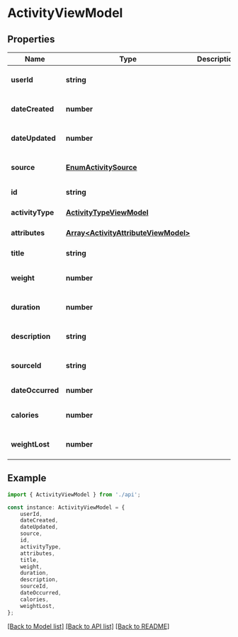 # ActivityViewModel


## Properties

Name | Type | Description | Notes
------------ | ------------- | ------------- | -------------
**userId** | **string** |  | [optional] [default to undefined]
**dateCreated** | **number** |  | [optional] [default to undefined]
**dateUpdated** | **number** |  | [optional] [default to undefined]
**source** | [**EnumActivitySource**](EnumActivitySource.md) |  | [optional] [default to undefined]
**id** | **string** |  | [default to undefined]
**activityType** | [**ActivityTypeViewModel**](ActivityTypeViewModel.md) |  | [default to undefined]
**attributes** | [**Array&lt;ActivityAttributeViewModel&gt;**](ActivityAttributeViewModel.md) |  | [default to undefined]
**title** | **string** |  | [default to undefined]
**weight** | **number** |  | [optional] [default to undefined]
**duration** | **number** |  | [optional] [default to undefined]
**description** | **string** |  | [optional] [default to undefined]
**sourceId** | **string** |  | [optional] [default to undefined]
**dateOccurred** | **number** |  | [default to undefined]
**calories** | **number** |  | [optional] [default to undefined]
**weightLost** | **number** |  | [optional] [default to undefined]

## Example

```typescript
import { ActivityViewModel } from './api';

const instance: ActivityViewModel = {
    userId,
    dateCreated,
    dateUpdated,
    source,
    id,
    activityType,
    attributes,
    title,
    weight,
    duration,
    description,
    sourceId,
    dateOccurred,
    calories,
    weightLost,
};
```

[[Back to Model list]](../README.md#documentation-for-models) [[Back to API list]](../README.md#documentation-for-api-endpoints) [[Back to README]](../README.md)
